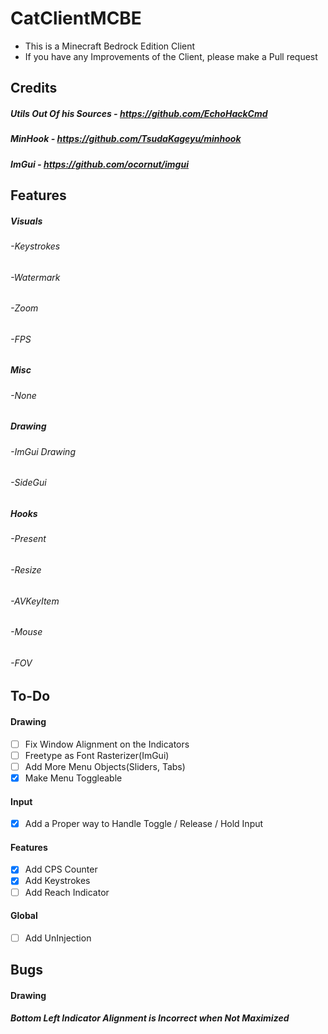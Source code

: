 # CatClientMCBE
- This is a Minecraft Bedrock Edition Client
- If you have any Improvements of the Client, please make a Pull request

## Credits

##### Utils Out Of his Sources - https://github.com/EchoHackCmd
##### MinHook - https://github.com/TsudaKageyu/minhook
##### ImGui - https://github.com/ocornut/imgui

## Features

##### Visuals
###### -Keystrokes
###### -Watermark
###### -Zoom
###### -FPS

##### Misc
###### -None

##### Drawing
###### -ImGui Drawing
###### -SideGui

##### Hooks
###### -Present
###### -Resize
###### -AVKeyItem
###### -Mouse
###### -FOV

## To-Do

#### Drawing
- [ ] Fix Window Alignment on the Indicators
- [ ] Freetype as Font Rasterizer(ImGui)
- [ ] Add More Menu Objects(Sliders, Tabs)
- [X] Make Menu Toggleable

#### Input
- [X] Add a Proper way to Handle Toggle / Release / Hold Input

#### Features
- [X] Add CPS Counter
- [X] Add Keystrokes
- [ ] Add Reach Indicator

#### Global
- [ ] Add UnInjection

## Bugs

#### Drawing
##### Bottom Left Indicator Alignment is Incorrect when Not Maximized
